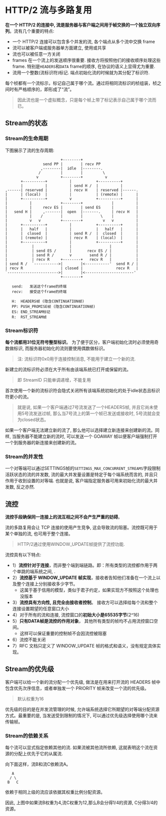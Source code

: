 # HTTP/2 流与多路复用

**在一个 HTTP/2 的连接中, 流是服务器与客户端之间用于帧交换的一个独立双向序列**。流有几个重要的特点:

- 一个 HTTP/2 连接可以包含多个并发的流, 各个端点从多个流中交换 frame
- 流可以被客户端或服务器单方面建立, 使用或共享
- 流也可以被任意一方关闭
- frames 在一个流上的发送顺序很重要. 接收方将按照他们的接收顺序处理这些frame. 特别是`HEADERS`和`DATA` frame的顺序, 在协议的语义上显得尤为重要.
- 流用一个整数(流标识符)标记. 端点初始化流的时候就为其分配了标识符.



每个桢都有一个流标示，标记自己属于哪个流。通过将相同流标识的桢组装，桢之间时有严格顺序的，即形成了“流”。

> 因此流也是一个虚拟概念，只是每个帧上带了标记表示自己属于哪个流而已。



## Stream的状态

### Stream的生命周期

下图展示了流的生存周期:

```shell
                         +--------+
                 send PP |        | recv PP
                ,--------|  idle  |--------.
               /         |        |         \
              v          +--------+          v
       +----------+          |           +----------+
       |          |          | send H /  |          |
,------| reserved |          | recv H    | reserved |------.
|      | (local)  |          |           | (remote) |      |
|      +----------+          v           +----------+      |
|          |             +--------+             |          |
|          |     recv ES |        | send ES     |          |
|   send H |     ,-------|  open  |-------.     | recv H   |
|          |    /        |        |        \    |          |
|          v   v         +--------+         v   v          |
|      +----------+          |           +----------+      |
|      |   half   |          |           |   half   |      |
|      |  closed  |          | send R /  |  closed  |      |
|      | (remote) |          | recv R    | (local)  |      |
|      +----------+          |           +----------+      |
|           |                |                 |           |
|           | send ES /      |       recv ES / |           |
|           | send R /       v        send R / |           |
|           | recv R     +--------+   recv R   |           |
| send R /  `----------->|        |<-----------'  send R / |
| recv R                 | closed |               recv R   |
`----------------------->|        |<----------------------'
                         +--------+

   send:   发送这个frame的终端
   recv:   接受这个frame的终端

   H:  HEADERS帧 (隐含CONTINUATION帧)
   PP: PUSH_PROMISE帧 (隐含CONTINUATION帧)
   ES: END_STREAM标记
   R:  RST_STREAM帧
```



### Stream标识符

**每个流都用31位无符号整型标识**。 为了便于区分，客户端初始化流时必须使用奇数做标识, 而服务器初始化的流则要使用偶数做标识。 

> 注: 流标识符0x0用于连接控制消息, 不能用于建立一个新的流.

新建立的流标识符必须在大于所有由该端系统已打开或保留的流。

> 即 StreamID 只能单调递增，不能复用

首次使用一个新的流标识符会隐式关闭所有该端系统初始化的处于idle状态且标识符更小的流。 

> 就是说, 如果一个客户端通过7号流发送了一个HEADERS帧, 并且它尚未使用5号流发送过帧, 那么当7号流上的第一个帧已发送或接收时, 5号流就会变为closed状态。

如果一个客户端无法建立新的流了, 那么他可以选择建立新连接来创建新的流。同样, 当服务器不能建立新的流时, 可以发送一个 GOAWAY 帧以便客户端强制打开一个到服务器的新连接来创建新的流。



### Stream的并发性

一个对等端可以通过SETTINGS帧的`SETTINGS_MAX_CONCURRENT_STREAMS`字段限制活跃状态的流的并发数, 流的最大并发量设置是特定于每个端系统而言的, 并且只作用于收到设置的对等端. 也就是说, 客户端指定服务器可用来初始化流的最大并发数, 反之亦然.





## 流控

**流控手段确保同一连接上的流互相之间不会产生严重的妨碍**。

流的多路复用会让 TCP 连接的使用产生竞争, 这会导致流的阻塞。流控既可用于某个单独的流, 也可用于整个连接。

> HTTP/2通过使用WINDOW_UPDATE帧提供了流控功能.



流控具有以下特点:

* 1）**流控针对于连接**，而非整个端到端链路。即：所有类型的流控都作用于两个单跳的端系统之间, .
* 2）**流控基于 WINDOW_UPDATE 帧实现**，接收者告知他们准备在一个流上以及整个连接上分别接收多少字节。
  * 这属于基于信用的模型，类似于君子约定，如果实现方不按照这个处理也没版本
* 3）**流控具有方向性, 且完全由接收者控制**。 接收方可以选择给每个流和整个连接设置期望的任意窗口大小
* 4）对于所有的流和连接, 流控窗口的**初始大小是65535字节**(2^16)
* 5）**只有DATA帧是流控的作用对象**， 其他所有类型的帧均不占用流控窗口空间。
  * 这样可以保证重要的控制帧不会因流控被阻塞
* 6）流控不能关闭
* 7）RFC 文档只定义了 WINDOW_UPDATE 帧的格式和语义，没有规定具体实现。



## Stream的优先级

客户端可以给一个新的流分配一个优先级, 做法是在用来打开流的 HEADERS 帧中包含优先次序信息，或者单独发一个 PRIORITY 帧来改变一个流的优先级。

> 默认权重为16

优先级的目的是在并发流管理的时候, 允许端系统选择它所期望的对等端分配资源方式。最重要的是, 当发送受到限制的情况下, 可以通过优先级选择使用哪个流来传输帧。



### Stream的依赖关系

每个流可以显式指定依赖其他的流. 如果流被其他流所依赖, 这就表明这个流在资源的分配上优先于它的从属流.

向下面这样，流B和流C依赖流A。

```
   A              
  / \     
 B   C           
```

依赖于相同上级的流应该依据其权重比例分配资源。

因此, 上图中如果流B权重为4,流C权重为12,那么B会分得1/4的资源, C分得3/4的资源。

